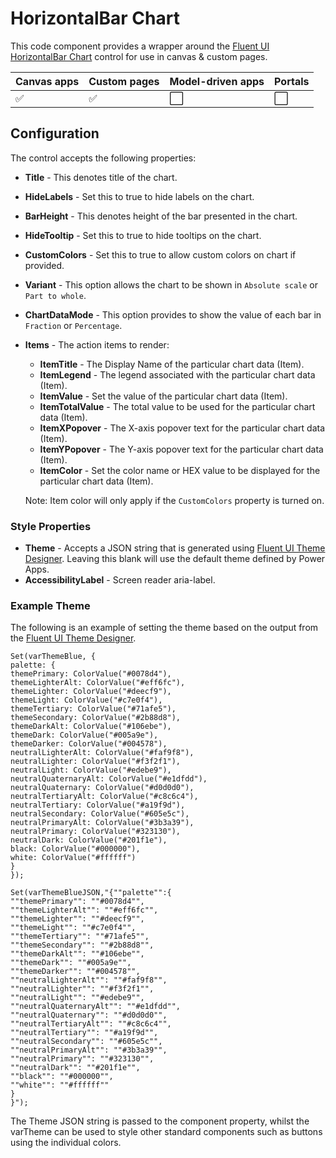 # HorizontalBar Chart

This code component provides a wrapper around the [Fluent UI HorizontalBar Chart](https://developer.microsoft.com/en-us/fluentui#/controls/web/horizontalbarchart) control for use in canvas & custom pages.

| Canvas apps | Custom pages | Model-driven apps | Portals |
| ----------- | ------------ | ----------------- | ------- |
| ✅           | ✅            | ⬜                 | ⬜       |

## Configuration

The control accepts the following properties:

 - **Title** - This denotes title of the chart.
 - **HideLabels** - Set this to true to hide labels on the chart.
 - **BarHeight** - This denotes height of the bar presented in the chart.
 - **HideTooltip** - Set this to true to hide tooltips on the chart.
 - **CustomColors** - Set this to true to allow custom colors on chart if provided.
 - **Variant** - This option allows the chart to be shown in `Absolute scale` or `Part to whole`.
 - **ChartDataMode** - This option provides to show the value of each bar in `Fraction` or `Percentage`.
- **Items** - The action items to render:
  - **ItemTitle** - The Display Name of the particular chart data (Item).
  - **ItemLegend** - The legend associated with the particular chart data (Item).
  - **ItemValue** - Set the value of the particular chart data (Item).
  - **ItemTotalValue** - The total value to be used for the particular chart data (Item).
  - **ItemXPopover** - The X-axis popover text for the particular chart data (Item).
  - **ItemYPopover** - The Y-axis popover text for the particular chart data (Item).
  - **ItemColor** - Set the color name or HEX value to be displayed for the particular chart data (Item).

  Note: Item color will only apply if the `CustomColors` property is turned on.

### Style Properties

- **Theme** - Accepts a JSON string that is generated using [Fluent UI Theme Designer](https://fabricweb.z5.web.core.windows.net/pr-deploy-site/refs/heads/master/theming-designer/). Leaving this blank will use the default theme defined by Power Apps.
- **AccessibilityLabel** - Screen reader aria-label.

### Example Theme

The following is an example of setting the theme based on the output from the [Fluent UI Theme Designer](https://fabricweb.z5.web.core.windows.net/pr-deploy-site/refs/heads/master/theming-designer/). 

```
Set(varThemeBlue, {
palette: {
themePrimary: ColorValue("#0078d4"),
themeLighterAlt: ColorValue("#eff6fc"),
themeLighter: ColorValue("#deecf9"),
themeLight: ColorValue("#c7e0f4"),
themeTertiary: ColorValue("#71afe5"),
themeSecondary: ColorValue("#2b88d8"),
themeDarkAlt: ColorValue("#106ebe"),
themeDark: ColorValue("#005a9e"),
themeDarker: ColorValue("#004578"),
neutralLighterAlt: ColorValue("#faf9f8"),
neutralLighter: ColorValue("#f3f2f1"),
neutralLight: ColorValue("#edebe9"),
neutralQuaternaryAlt: ColorValue("#e1dfdd"),
neutralQuaternary: ColorValue("#d0d0d0"),
neutralTertiaryAlt: ColorValue("#c8c6c4"),
neutralTertiary: ColorValue("#a19f9d"),
neutralSecondary: ColorValue("#605e5c"),
neutralPrimaryAlt: ColorValue("#3b3a39"),
neutralPrimary: ColorValue("#323130"),
neutralDark: ColorValue("#201f1e"),
black: ColorValue("#000000"),
white: ColorValue("#ffffff")
}
});

Set(varThemeBlueJSON,"{""palette"":{
""themePrimary"": ""#0078d4"",
""themeLighterAlt"": ""#eff6fc"",
""themeLighter"": ""#deecf9"",
""themeLight"": ""#c7e0f4"",
""themeTertiary"": ""#71afe5"",
""themeSecondary"": ""#2b88d8"",
""themeDarkAlt"": ""#106ebe"",
""themeDark"": ""#005a9e"",
""themeDarker"": ""#004578"",
""neutralLighterAlt"": ""#faf9f8"",
""neutralLighter"": ""#f3f2f1"",
""neutralLight"": ""#edebe9"",
""neutralQuaternaryAlt"": ""#e1dfdd"",
""neutralQuaternary"": ""#d0d0d0"",
""neutralTertiaryAlt"": ""#c8c6c4"",
""neutralTertiary"": ""#a19f9d"",
""neutralSecondary"": ""#605e5c"",
""neutralPrimaryAlt"": ""#3b3a39"",
""neutralPrimary"": ""#323130"",
""neutralDark"": ""#201f1e"",
""black"": ""#000000"",
""white"": ""#ffffff""
}
}");
```

The Theme JSON string is passed to the component property, whilst the varTheme can be used to style other standard components such as buttons using the individual colors.
